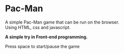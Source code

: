 # Pac-Man
A simple Pac-Man game that can be run on the browser.  
Using HTML, css and javascript.

**A simple try in Front-end programming.**

Press space to start/pause the game
